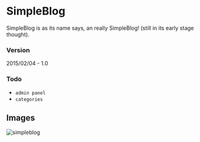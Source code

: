 # **SimpleBlog**

SimpleBlog is as its name says, an really SimpleBlog! (still in its early stage thought).

### **Version**
2015/02/04    - 1.0

### **Todo**
- `admin panel`
- `categories`

## **Images**
![simpleblog](https://cloud.githubusercontent.com/assets/10603951/6039250/48d992a8-ac65-11e4-8038-4dc7df1276e6.png)

